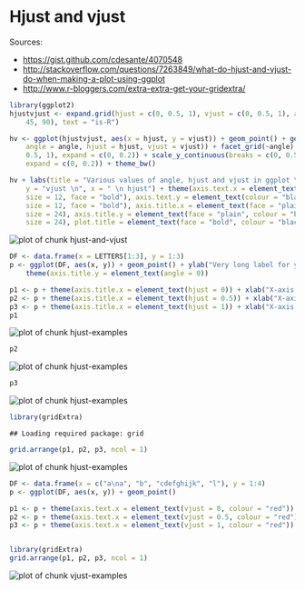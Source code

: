 Hjust and vjust
========================================================
Sources:
* https://gist.github.com/cdesante/4070548
* http://stackoverflow.com/questions/7263849/what-do-hjust-and-vjust-do-when-making-a-plot-using-ggplot
* http://www.r-bloggers.com/extra-extra-get-your-gridextra/


```r
library(ggplot2)
hjustvjust <- expand.grid(hjust = c(0, 0.5, 1), vjust = c(0, 0.5, 1), angle = c(0, 
    45, 90), text = "is-R")

hv <- ggplot(hjustvjust, aes(x = hjust, y = vjust)) + geom_point() + geom_text(aes(label = text, 
    angle = angle, hjust = hjust, vjust = vjust)) + facet_grid(~angle) + scale_x_continuous(breaks = c(0, 
    0.5, 1), expand = c(0, 0.2)) + scale_y_continuous(breaks = c(0, 0.5, 1), 
    expand = c(0, 0.2)) + theme_bw()

hv + labs(title = "Various values of angle, hjust and vjust in ggplot \n", 
    y = "vjust \n", x = " \n hjust") + theme(axis.text.x = element_text(colour = "black", 
    size = 12, face = "bold"), axis.text.y = element_text(colour = "black", 
    size = 12, face = "bold"), axis.title.x = element_text(face = "plain", colour = "black", 
    size = 24), axis.title.y = element_text(face = "plain", colour = "black", 
    size = 24), plot.title = element_text(face = "bold", colour = "black", size = 18))
```

![plot of chunk hjust-and-vjust](figure/hjust-and-vjust.png) 



```r
DF <- data.frame(x = LETTERS[1:3], y = 1:3)
p <- ggplot(DF, aes(x, y)) + geom_point() + ylab("Very long label for y") + 
    theme(axis.title.y = element_text(angle = 0))

p1 <- p + theme(axis.title.x = element_text(hjust = 0)) + xlab("X-axis at hjust=0")
p2 <- p + theme(axis.title.x = element_text(hjust = 0.5)) + xlab("X-axis at hjust=0.5")
p3 <- p + theme(axis.title.x = element_text(hjust = 1)) + xlab("X-axis at hjust=1")
p1
```

![plot of chunk hjust-examples](figure/hjust-examples1.png) 

```r
p2
```

![plot of chunk hjust-examples](figure/hjust-examples2.png) 

```r
p3
```

![plot of chunk hjust-examples](figure/hjust-examples3.png) 

```r
library(gridExtra)
```

```
## Loading required package: grid
```

```r
grid.arrange(p1, p2, p3, ncol = 1)
```

![plot of chunk hjust-examples](figure/hjust-examples4.png) 




```r
DF <- data.frame(x = c("a\na", "b", "cdefghijk", "l"), y = 1:4)
p <- ggplot(DF, aes(x, y)) + geom_point()

p1 <- p + theme(axis.text.x = element_text(vjust = 0, colour = "red")) + xlab("X-axis labels aligned with vjust=0")
p2 <- p + theme(axis.text.x = element_text(vjust = 0.5, colour = "red")) + xlab("X-axis labels aligned with vjust=0.5")
p3 <- p + theme(axis.text.x = element_text(vjust = 1, colour = "red")) + xlab("X-axis labels aligned with vjust=1")


library(gridExtra)
grid.arrange(p1, p2, p3, ncol = 1)
```

![plot of chunk vjust-examples](figure/vjust-examples.png) 

